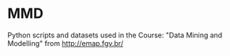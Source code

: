 MMD
===

Python scripts and datasets used in the Course: "Data Mining and Modelling" from http://emap.fgv.br/
